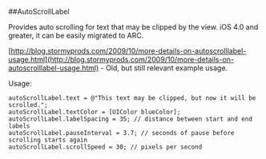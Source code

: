 ##AutoScrollLabel

Provides auto scrolling for text that may be clipped by the view. iOS 4.0 and greater, it can be easily migrated to ARC.

[http://blog.stormyprods.com/2009/10/more-details-on-autoscrolllabel-usage.html](http://blog.stormyprods.com/2009/10/more-details-on-autoscrolllabel-usage.html) - Old, but still relevant example usage.

Usage:
    
    autoScrollLabel.text = @"This text may be clipped, but now it will be scrolled.";
    autoScrollLabel.textColor = [UIColor blueColor];
    autoScrollLabel.labelSpacing = 35; // distance between start and end labels
    autoScrollLabel.pauseInterval = 3.7; // seconds of pause before scrolling starts again
    autoScrollLabel.scrollSpeed = 30; // pixels per second

